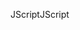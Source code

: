 <span data-ttu-id="83427-101">JScript</span><span class="sxs-lookup"><span data-stu-id="83427-101">JScript</span></span>